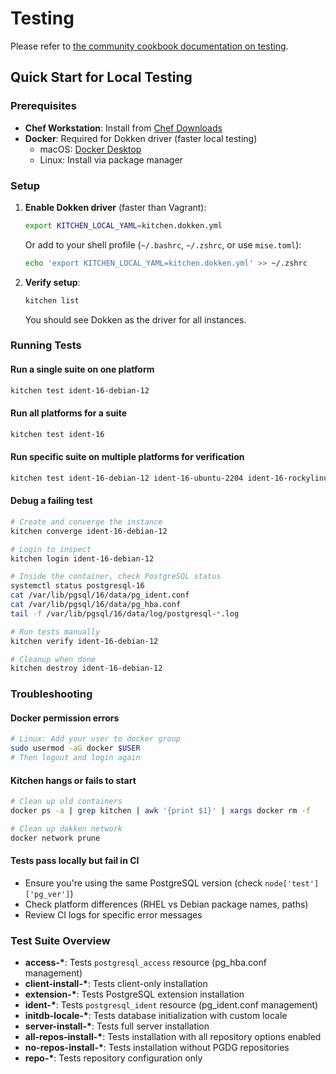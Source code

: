 # Testing

Please refer to [the community cookbook documentation on testing](https://github.com/chef-cookbooks/community_cookbook_documentation/blob/main/TESTING.MD).

## Quick Start for Local Testing

### Prerequisites

- **Chef Workstation**: Install from [Chef Downloads](https://www.chef.io/downloads/tools/workstation)
- **Docker**: Required for Dokken driver (faster local testing)
  - macOS: [Docker Desktop](https://www.docker.com/products/docker-desktop)
  - Linux: Install via package manager

### Setup

1. **Enable Dokken driver** (faster than Vagrant):

   ```bash
   export KITCHEN_LOCAL_YAML=kitchen.dokken.yml
   ```

   Or add to your shell profile (`~/.bashrc`, `~/.zshrc`, or use `mise.toml`):

   ```bash
   echo 'export KITCHEN_LOCAL_YAML=kitchen.dokken.yml' >> ~/.zshrc
   ```

2. **Verify setup**:

   ```bash
   kitchen list
   ```

   You should see Dokken as the driver for all instances.

### Running Tests

#### Run a single suite on one platform

```bash
kitchen test ident-16-debian-12
```

#### Run all platforms for a suite

```bash
kitchen test ident-16
```

#### Run specific suite on multiple platforms for verification

```bash
kitchen test ident-16-debian-12 ident-16-ubuntu-2204 ident-16-rockylinux-9
```

#### Debug a failing test

```bash
# Create and converge the instance
kitchen converge ident-16-debian-12

# Login to inspect
kitchen login ident-16-debian-12

# Inside the container, check PostgreSQL status
systemctl status postgresql-16
cat /var/lib/pgsql/16/data/pg_ident.conf
cat /var/lib/pgsql/16/data/pg_hba.conf
tail -f /var/lib/pgsql/16/data/log/postgresql-*.log

# Run tests manually
kitchen verify ident-16-debian-12

# Cleanup when done
kitchen destroy ident-16-debian-12
```

### Troubleshooting

#### Docker permission errors

```bash
# Linux: Add your user to docker group
sudo usermod -aG docker $USER
# Then logout and login again
```

#### Kitchen hangs or fails to start

```bash
# Clean up old containers
docker ps -a | grep kitchen | awk '{print $1}' | xargs docker rm -f

# Clean up dokken network
docker network prune
```

#### Tests pass locally but fail in CI

- Ensure you're using the same PostgreSQL version (check `node['test']['pg_ver']`)
- Check platform differences (RHEL vs Debian package names, paths)
- Review CI logs for specific error messages

### Test Suite Overview

- **access-\***: Tests `postgresql_access` resource (pg_hba.conf management)
- **client-install-\***: Tests client-only installation
- **extension-\***: Tests PostgreSQL extension installation
- **ident-\***: Tests `postgresql_ident` resource (pg_ident.conf management)
- **initdb-locale-\***: Tests database initialization with custom locale
- **server-install-\***: Tests full server installation
- **all-repos-install-\***: Tests installation with all repository options enabled
- **no-repos-install-\***: Tests installation without PGDG repositories
- **repo-\***: Tests repository configuration only
